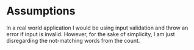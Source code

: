 # Assumptions

In a real world application I would be using input validation and throw an error if input is invalid.
However, for the sake of simplicity, I am just disregarding the not-matching words from the count.


